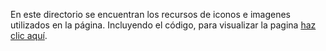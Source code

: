En este directorio se encuentran los recursos de iconos e imagenes utilizados en la página. Incluyendo el código, para visualizar la pagina [haz clic aquí](https://aleycolen98.github.io/Vacunation-Page/).
